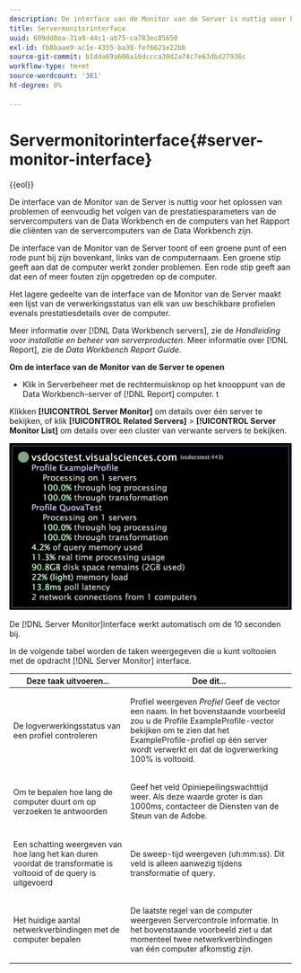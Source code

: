 ```yaml
---
description: De interface van de Monitor van de Server is nuttig voor het oplossen van problemen of eenvoudig het volgen van de prestatiesparameters van de servercomputers van de Data Workbench en de computers van het Rapport die cliënten van de servercomputers van de Data Workbench zijn.
title: Servermonitorinterface
uuid: 609dd8ea-31a9-44c1-ab75-ca783ec85650
exl-id: fb8baae9-ac1e-4355-ba38-fef6621e22bb
source-git-commit: b1dda69a606a16dccca30d2a74c7e63dbd27936c
workflow-type: tm+mt
source-wordcount: '361'
ht-degree: 0%

---
```


# Servermonitorinterface{#server-monitor-interface}

{{eol}}

De interface van de Monitor van de Server is nuttig voor het oplossen van problemen of eenvoudig het volgen van de prestatiesparameters van de servercomputers van de Data Workbench en de computers van het Rapport die cliënten van de servercomputers van de Data Workbench zijn.

De interface van de Monitor van de Server toont of een groene punt of een rode punt bij zijn bovenkant, links van de computernaam. Een groene stip geeft aan dat de computer werkt zonder problemen. Een rode stip geeft aan dat een of meer fouten zijn opgetreden op de computer.

Het lagere gedeelte van de interface van de Monitor van de Server maakt een lijst van de verwerkingsstatus van elk van uw beschikbare profielen evenals prestatiesdetails over de computer.

Meer informatie over [!DNL Data Workbench servers], zie de *Handleiding voor installatie en beheer van serverproducten*. Meer informatie over [!DNL Report], zie de *Data Workbench Report Guide*.

**Om de interface van de Monitor van de Server te openen**

* Klik in Serverbeheer met de rechtermuisknop op het knooppunt van de Data Workbench-server of [!DNL Report] computer. t

Klikken **[!UICONTROL Server Monitor]** om details over één server te bekijken, of klik **[!UICONTROL Related Servers]** > **[!UICONTROL Server Monitor List]** om details over een cluster van verwante servers te bekijken.

![](assets/vis_ServerMonitor.png)

De [!DNL Server Monitor]interface werkt automatisch om de 10 seconden bij.

In de volgende tabel worden de taken weergegeven die u kunt voltooien met de opdracht [!DNL Server Monitor] interface.

<table id="table_A65426669ADE44B5A6BAD9D4E99A5CAC"> 
 <thead> 
  <tr> 
   <th colname="col1" class="entry"> Deze taak uitvoeren... </th> 
   <th colname="col2" class="entry"> Doe dit... </th> 
  </tr> 
 </thead>
 <tbody> 
  <tr> 
   <td colname="col1"> <p>De logverwerkingsstatus van een profiel controleren </p> </td> 
   <td colname="col2"> <p>Profiel weergeven <i>Profiel</i> Geef de vector een naam. In het bovenstaande voorbeeld zou u de Profile ExampleProfile-vector bekijken om te zien dat het ExampleProfile-profiel op één server wordt verwerkt en dat de logverwerking 100% is voltooid. </p> </td> 
  </tr> 
  <tr> 
   <td colname="col1"> <p>Om te bepalen hoe lang de computer duurt om op verzoeken te antwoorden </p> </td> 
   <td colname="col2"> <p>Geef het veld Opiniepeilingswachttijd weer. Als deze waarde groter is dan 1000ms, contacteer de Diensten van de Steun van de Adobe. </p> </td> 
  </tr> 
  <tr> 
   <td colname="col1"> <p>Een schatting weergeven van hoe lang het kan duren voordat de transformatie is voltooid of de query is uitgevoerd </p> </td> 
   <td colname="col2"> <p>De sweep-tijd weergeven (uh:mm:ss). Dit veld is alleen aanwezig tijdens transformatie of query. </p> </td> 
  </tr> 
  <tr> 
   <td colname="col1"> <p>Het huidige aantal netwerkverbindingen met de computer bepalen </p> </td> 
   <td colname="col2"> <p>De laatste regel van de computer weergeven <span class="wintitle"> Servercontrole</span> informatie. In het bovenstaande voorbeeld ziet u dat momenteel twee netwerkverbindingen van één computer afkomstig zijn. </p> </td> 
  </tr> 
 </tbody> 
</table>
